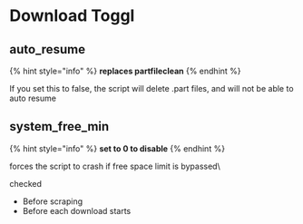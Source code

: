 # Download Toggl

## auto\_resume

{% hint style="info" %}
**replaces partfileclean**
{% endhint %}

If you set this to false, the script will  delete .part files, and will not be able to auto resume



## system\_free\_min

{% hint style="info" %}
**set to 0 to disable**
{% endhint %}

forces the script to crash if free space limit is bypassed\


checked

* Before scraping
* Before each download starts
